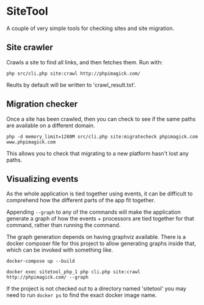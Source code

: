 

# SiteTool

A couple of very simple tools for checking sites and site migration.


## Site crawler

Crawls a site to find all links, and then fetches them. Run with:

```
php src/cli.php site:crawl http://phpimagick.com/
```

Reults by default will be written to 'crawl_result.txt'.


## Migration checker

Once a site has been crawled, then you can check to see if the same paths are available on a different domain.

```
php -d memory_limit=1280M src/cli.php site:migratecheck phpimagick.com www.phpimagick.com 
```

This allows you to check that migrating to a new platform hasn't lost any paths.



## Visualizing events

As the whole application is tied together using events, it can be difficult to comprehend how the different parts of the app fit together.

Appending ```--graph``` to any of the commands will make the application generate a graph of how the events + processors are tied together for that command, rather than running the command.

The graph generation depends on having graphviz available. There is a docker composer file for this project to allow generating graphs inside that, which can be invoked with something like.

```
docker-compose up --build

docker exec sitetool_php_1 php cli.php site:crawl http://phpimagick.com/ --graph

```

If the project is not checked out to a directory named 'sitetool' you may need to run `docker ps` to find the exact docker image name.

